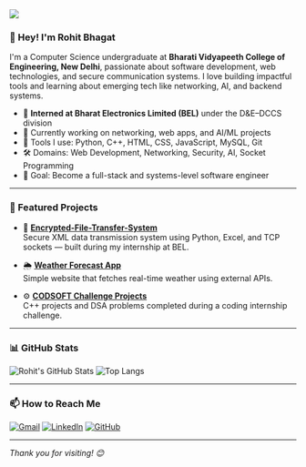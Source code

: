 <img src="https://capsule-render.vercel.app/api?type=waving&color=0E74E1&height=200&section=header&text=Rohit%20Bhagat&fontSize=40&fontAlignY=35&desc=Undergraduate%20CS%20Student%20|%20Software%20Engineer&descAlignY=55&animation=twinkling" />

### 👋 Hey! I'm Rohit Bhagat

I'm a Computer Science undergraduate at **Bharati Vidyapeeth College of Engineering, New Delhi**, passionate about software development, web technologies, and secure communication systems. I love building impactful tools and learning about emerging tech like networking, AI, and backend systems.

- 🧠 **Interned at Bharat Electronics Limited (BEL)** under the D&E–DCCS division
- 🔭 Currently working on networking, web apps, and AI/ML projects  
- 🧰 Tools I use: Python, C++, HTML, CSS, JavaScript, MySQL, Git  
- 🛠️ Domains: Web Development, Networking, Security, AI, Socket Programming  
- 🎯 Goal: Become a full-stack and systems-level software engineer

---

### 📂 Featured Projects

- 🔐 [**Encrypted-File-Transfer-System**](https://github.com/irohit02/Encrypted-File-Transfer-System)  
  Secure XML data transmission system using Python, Excel, and TCP sockets — built during my internship at BEL.

- 🌦️ [**Weather Forecast App**](https://github.com/irohit02/Weather-app)  
  Simple website that fetches real-time weather using external APIs.

- ⚙️ [**CODSOFT Challenge Projects**](https://github.com/irohit02/CODSOFT)  
  C++ projects and DSA problems completed during a coding internship challenge.

---

### 📊 GitHub Stats

![Rohit's GitHub Stats](https://github-readme-stats.vercel.app/api?username=irohit02&show_icons=true&theme=tokyonight)
![Top Langs](https://github-readme-stats.vercel.app/api/top-langs/?username=irohit02&layout=compact&theme=tokyonight)

---

### 📫 How to Reach Me

[![Gmail](https://img.shields.io/badge/Gmail-D14836?style=flat&logo=gmail&logoColor=white)](mailto:rohitbhagat0209@gmail.com)
[![LinkedIn](https://img.shields.io/badge/LinkedIn-0A66C2?style=flat&logo=linkedin&logoColor=white)](https://linkedin.com/in/irohit02)
[![GitHub](https://img.shields.io/badge/GitHub-181717?style=flat&logo=github&logoColor=white)](https://github.com/irohit02)

---

*Thank you for visiting! 😊*
